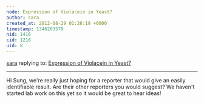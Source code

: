 ```yaml
---
node: Expression of Violacein in Yeast?
author: sara
created_at: 2012-08-29 01:26:19 +0000
timestamp: 1346203579
nid: 1416
cid: 1216
uid: 8
---
```




[sara](../profile/sara) replying to: [Expression of Violacein in Yeast?](../notes/sara/3-15-2012/expression-violacein-yeast)

----
Hi Sung, we're really just hoping for a reporter that would give an easily identifiable result. Are their other reporters you would suggest? We haven't started lab work on this yet so it would be great to hear ideas! 